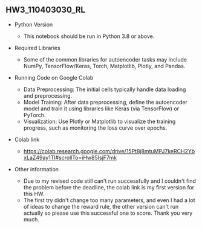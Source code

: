 ## HW3_110403030_RL
* Python Version
  * This notebook should be run in Python 3.8 or above.

* Required Libraries
  * Some of the common libraries for autoencoder tasks may include NumPy, TensorFlow/Keras, Torch, Matplotlib, Plotly, and Pandas.

* Running Code on Google Colab
  * Data Preprocessing: The initial cells typically handle data loading and preprocessing. 
  * Model Training: After data preprocessing, define the autoencoder model and train it using libraries like Keras (via TensorFlow) or PyTorch.
  * Visualization: Use Plotly or Matplotlib to visualize the training progress, such as monitoring the loss curve over epochs.

* Colab link
  * https://colab.research.google.com/drive/15Pt8j8mtuMPJ7keRCH2YbxLaZ49ay1Tl#scrollTo=iHw85IsjF7mk

* Other information
  * Due to my revised code still can't run successfully and I couldn't find the problem before the deadline, the colab link is my first version for this HW.
  * The first try didn't change too many parameters, and even I had a lot of ideas to change the reward rule, the other version can't run actually so please use this successful one to score. Thank you very much.
